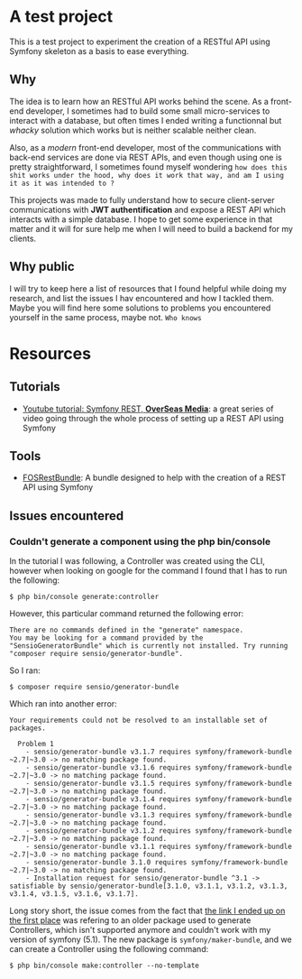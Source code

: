 # A test project

This is a test project to experiment the creation of a RESTful API using Symfony skeleton as a basis to ease everything.

## Why 

The idea is to learn how an RESTful API works behind the scene. As a front-end developer, I sometimes had to build some small micro-services to interact with a database, but often times I ended writing a functionnal but *whacky* solution which works but is neither scalable neither clean.

Also, as a *modern* front-end developer, most of the communications with back-end services are done via REST APIs, and even though using one is pretty straightforward, I sometimes found myself wondering `how does this shit works under the hood, why does it work that way, and am I using it as it was intended to ?` 

This projects was made to fully understand how to secure client-server communications with **JWT authentification** and expose a REST API which interacts with a simple database. I hope to get some experience in that matter and it will for sure help me when I will need to build a backend for my clients.

## Why public

I will try to keep here a list of resources that I found helpful while doing my research, and list the issues I hav encountered and how I tackled them. Maybe you will find here some solutions to problems you encountered yourself in the same process, maybe not. `Who knows`

# Resources

## Tutorials 

* [Youtube tutorial: Symfony REST, **OverSeas Media**](https://www.youtube.com/watch?v=e4-Xgi1vVnU&list=PLqhuffi3fiMN_jVxqlIAILEp4avoBH4wc): a great series of video going through the whole process of setting up a REST API using Symfony

## Tools 

* [FOSRestBundle](https://symfony.com/doc/current/bundles/FOSRestBundle/index.html): A bundle designed to help with the creation of a REST API using Symfony

## Issues encountered

### Couldn't generate a component using the php bin/console

In the tutorial I was following, a Controller was created using the CLI, however when looking on google for the command I found that I has to run the following:

`$ php bin/console generate:controller`

However, this particular command returned the following error:

```
There are no commands defined in the "generate" namespace.
You may be looking for a command provided by the "SensioGeneratorBundle" which is currently not installed. Try running "composer require sensio/generator-bundle".
```

So I ran:

`$ composer require sensio/generator-bundle`

Which ran into another error:

```
Your requirements could not be resolved to an installable set of packages.

  Problem 1
    - sensio/generator-bundle v3.1.7 requires symfony/framework-bundle ~2.7|~3.0 -> no matching package found.
    - sensio/generator-bundle v3.1.6 requires symfony/framework-bundle ~2.7|~3.0 -> no matching package found.
    - sensio/generator-bundle v3.1.5 requires symfony/framework-bundle ~2.7|~3.0 -> no matching package found.
    - sensio/generator-bundle v3.1.4 requires symfony/framework-bundle ~2.7|~3.0 -> no matching package found.
    - sensio/generator-bundle v3.1.3 requires symfony/framework-bundle ~2.7|~3.0 -> no matching package found.
    - sensio/generator-bundle v3.1.2 requires symfony/framework-bundle ~2.7|~3.0 -> no matching package found.
    - sensio/generator-bundle v3.1.1 requires symfony/framework-bundle ~2.7|~3.0 -> no matching package found.
    - sensio/generator-bundle 3.1.0 requires symfony/framework-bundle ~2.7|~3.0 -> no matching package found.
    - Installation request for sensio/generator-bundle ^3.1 -> satisfiable by sensio/generator-bundle[3.1.0, v3.1.1, v3.1.2, v3.1.3, v3.1.4, v3.1.5, v3.1.6, v3.1.7].
```

Long story short, the issue comes from the fact that [the link I ended up on the first place](https://symfony.com/doc/current/bundles/SensioGeneratorBundle/commands/generate_controller.html) was refering to an older package used to generate Controllers, which isn't supported anymore and couldn't work with my version of symfony (5.1). The new package is `symfony/maker-bundle`, and we can create a Controller using the following command:

`$ php bin/console make:controller --no-template`